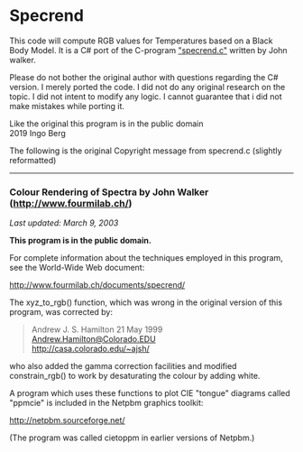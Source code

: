 # Specrend

This code will compute RGB values for Temperatures based on a Black Body Model.
It is a C# port of the C-program ["specrend.c"](https://www.fourmilab.com/documents/specrend/specrend.c) written by John walker.
 
Please do not bother the original author with questions regarding the C# version.
I merely ported the code. I did not do any original research on the topic. I did 
not intent to modify any logic. I cannot guarantee that i did not make 
mistakes while porting it.

Like the original this program is in the public domain  
2019 Ingo Berg

The following is the original Copyright message from specrend.c (slightly reformatted)

---
### Colour Rendering of Spectra by John Walker (http://www.fourmilab.ch/)
*Last updated: March 9, 2003*

**This program is in the public domain.**

For complete information about the techniques employed in this program, see the World-Wide Web document:

 http://www.fourmilab.ch/documents/specrend/

The xyz_to_rgb() function, which was wrong in the original version of this program, was corrected by:

> Andrew J. S. Hamilton 21 May 1999  
> Andrew.Hamilton@Colorado.EDU  
> http://casa.colorado.edu/~ajsh/  

who also added the gamma correction facilities and modified constrain_rgb() to work by desaturating the colour by adding white.

A program which uses these functions to plot CIE "tongue" diagrams called "ppmcie" is included in the Netpbm graphics toolkit:

  http://netpbm.sourceforge.net/

(The program was called cietoppm in earlier versions of Netpbm.)
